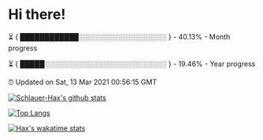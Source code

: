 # Hi there!

⏳ { ████████████░░░░░░░░░░░░░░░░░░ } - 40.13% - Month progress

⏳ { █████░░░░░░░░░░░░░░░░░░░░░░░░░ } - 19.46% - Year progress

⏰ Updated on Sat, 13 Mar 2021 00:56:15 GMT


[![Schlauer-Hax's github stats](https://github-readme-stats.vercel.app/api?username=Schlauer-Hax&show_icons=true&theme=dark&count_private=true)](https://github.com/Schlauer-Hax)


[![Top Langs](https://github-readme-stats.vercel.app/api/top-langs/?username=Schlauer-Hax&layout=compact&theme=dark)](https://github.com/Schlauer-Hax?tab=repositories)


[![Hax's wakatime stats](https://github-readme-stats.vercel.app/api/wakatime?username=Hax&theme=dark)](https://wakatime.com/@Hax)

